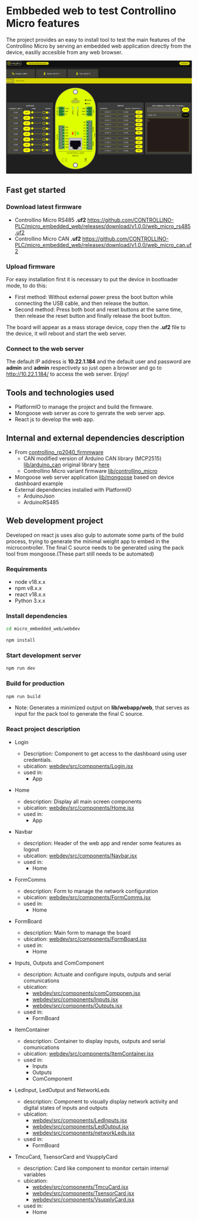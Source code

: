 # Embbeded web to test Controllino Micro features

The project provides an easy to install tool to test the main features of the Controllino Micro by serving an embedded web application directly from the device, easilly accesible from any web browser.

![dashboard](images/dashboard.png)

## Fast get started

### Download latest firmware

- Controllino Micro RS485 **.uf2** <https://github.com/CONTROLLINO-PLC/micro_embedded_web/releases/download/v1.0.0/web_micro_rs485.uf2>
- Controllino Micro CAN **.uf2** <https://github.com/CONTROLLINO-PLC/micro_embedded_web/releases/download/v1.0.0/web_micro_can.uf2>

### Upload firmware

For easy installation first it is necessary to put the device in bootloader mode, to do this:

- First method: Without external power press the boot button while connecting the USB cable, and then release the button.
- Second method: Press both boot and reset buttons at the same time, then release the reset button and finally release the boot button.

The board will appear as a mass storage device, copy then the **.uf2** file to the device, it will reboot and start the web server.

### Connect to the web server

The default IP address is **10.22.1.184** and the default user and password are **admin** and **admin** respectively so just open a browser and go to <http://10.22.1.184/> to access the web server. Enjoy!

## Tools and technologies used

- PlatformIO to manage the project and build the firmware.
- Mongoose web server as core to genrate the web server app.
- React js to develop the web app.

## Internal and external dependencies description

- From [controllino_rp2040_firmmware](https://github.com/CONTROLLINO-PLC/controllino_rp2040_firmware)
  - CAN modified version of Arduino CAN library (MCP2515) [lib/arduino_can](lib/arduino_can) original library [here](https://github.com/sandeepmistry/arduino-CAN)
  - Controllino Micro variant firmware [lib/controllino_micro](lib/controllino_micro)
- Mongoose web server application [lib/mongoose](lib/mongoose) based on device dashboard example
- External dependencies installed with PlatformIO
  - ArduinoJson
  - ArduinoRS485

## Web development project

Developed on react js uses also gulp to automate some parts of the build process, trying to generate the minimal weight app to embed in the microcontroller.
The final C source needs to be generated using the pack tool from mongoose.(These part still needs to be automated)

### Requirements

- node v18.x.x
- npm v8.x.x
- react v18.x.x
- Python 3.x.x

### Install dependencies

``` bash
cd micro_embedded_web/webdev
```

``` bash
npm install
```

### Start development server

``` bash
npm run dev
```

### Build for production

``` bash
npm run build
```

- Note: Generates a minimized output on **lib/webapp/web**, that serves as input for the pack tool to generate the final C source.

### React project description

- Login
  - Description: Component to get access to the dashboard using user credentials.
  - ubication: [webdev/src/components/Login.jsx](webdev/src/components/Login.jsx)
  - used in:
    - App

- Home
  - description: Display all main screen components
  - ubication: [webdev/src/components/Home.jsx](webdev/src/components/Home.jsx)
  - used in:
    - App

- Navbar
  - description: Header of the web app and render some features as logout
  - ubication: [webdev/src/components/Navbar.jsx](webdev/src/components/Navbar.jsx)
  - used in:
    - Home

- FormComms
  - description: Form to manage the network configuration
  - ubication: [webdev/src/components/FormComms.jsx](webdev/src/components/FormComms.jsx)
  - used in:
    - Home

- FormBoard
  - description: Main form to manage the board
  - ubication: [webdev/src/components/FormBoard.jsx](webdev/src/components/FormBoard.jsx)
  - used in:
    - Home

- Inputs, Outputs and ComComponent
  - description: Actuate and configure inputs, outputs and serial comunications
  - ubication:
    - [webdev/src/components/comComponen.jsx](webdev/src/components/comComponen.jsx)
    - [webdev/src/components/Inputs.jsx](webdev/src/components/Inputs.jsx)
    - [webdev/src/components/Outputs.jsx](webdev/src/components/Outputs.jsx)
  - used in:
    - FormBoard

- ItemContainer
  - description: Container to display inputs, outputs and serial comunications
  - ubication: [webdev/src/components/ItemContainer.jsx](webdev/src/components/ItemContainer.jsx)
  - used in:
    - Inputs
    - Outputs
    - ComComponent

- LedInput, LedOutput and NetworkLeds
  - description: Component to visually display network activity and digital states of inputs and outputs
  - ubication:
    - [webdev/src/components/LedInputs.jsx](webdev/src/components/LedInputs.jsx)
    - [webdev/src/components/LedOutput.jsx](webdev/src/components/LedOutput.jsx)
    - [webdev/src/components/networkLeds.jsx](webdev/src/components/networkLeds.jsx)
  - used in:
    - FormBoard

- TmcuCard, TsensorCard and VsupplyCard
  - description: Card like component to monitor certain internal variables
  - ubication:
    - [webdev/src/components/TmcuCard.jsx](webdev/src/components/TmcuCard.jsx)
    - [webdev/src/components/TsensorCard.jsx](webdev/src/components/TsensorCard.jsx)
    - [webdev/src/components/VsupplyCard.jsx](webdev/src/components/VsuplyCard.jsx)
  - used in:
    - Home
